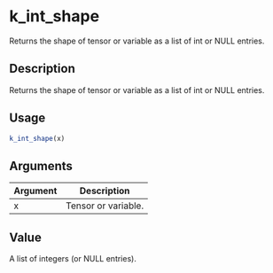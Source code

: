 # k_int_shape


Returns the shape of tensor or variable as a list of int or NULL entries.




## Description

Returns the shape of tensor or variable as a list of int or NULL entries.





## Usage
```r
k_int_shape(x)
```




## Arguments


Argument      |Description
------------- |----------------
x | Tensor or variable.





## Value

A list of integers (or NULL entries).





